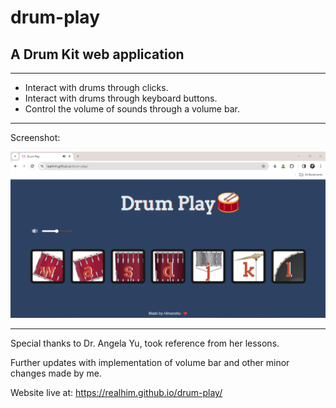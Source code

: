 # drum-play
## A Drum Kit web application ##
---------------
* Interact with drums through clicks.
* Interact with drums through keyboard buttons.
* Control the volume of sounds through a volume bar.
---------------
Screenshot:

![](/images/drumplay.png)

---------------
Special thanks to Dr. Angela Yu, took reference from her lessons.

Further updates with implementation of volume bar and other minor changes made by me.

Website live at: https://realhim.github.io/drum-play/
